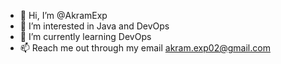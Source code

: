 - 👋 Hi, I’m @AkramExp
- 👀 I’m interested in Java and DevOps
- 🌱 I’m currently learning DevOps 
- 📫 Reach me out through my email akram.exp02@gmail.com

<!---
AkramExp/AkramExp is a ✨ special ✨ repository because its `README.md` (this file) appears on your GitHub profile.
You can click the Preview link to take a look at your changes.
--->
